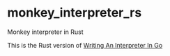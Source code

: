 # monkey_interpreter_rs
Monkey interpreter in Rust

This is the Rust version of [Writing An Interpreter In Go](https://interpreterbook.com/)
